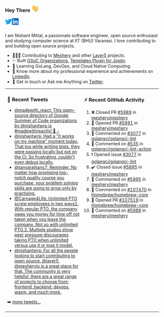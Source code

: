 ### Hey There <img src="./assets/wave.gif" width="25px">
<a href="http://urls.nishantwrp.com/github-to-twitter" target="_blank">
  <img align="left" alt="Nishant's Twitter" width="22px" src="./assets/twitter.svg" />
</a>
<a href="http://urls.nishantwrp.com/github-to-linkedin" target="_blank">
  <img align="left" alt="Nishant's LinkedIn" width="22px" src="./assets/linkedin.svg" />
</a>
<a href="http://urls.nishantwrp.com/github-to-site" target="_blank">
  <img align="left" alt="Nishant's Site" width="22px" src="./assets/globe.svg" />
</a>
<br /><br />

I am Nishant Mittal, a passionate software engineer, open source enthusiast and studying computer science at IIT (BHU) Varanasi. I love contributing to and building open source projects.

- 👨🏽‍💻 Contributing to [Meshery](https://meshery.io/) and other [Layer5](https://layer5.io/) projects.
- ✨ Built [GSoC Organizations](https://www.gsocorganizations.dev/), [Templates Plugin for Joplin](https://github.com/joplin/plugin-templates).
- 🌱 Learning GoLang, DevOps, and Cloud Native Computing.
- 🚀 Know more about my professional experience and achievements on [LinkedIn](http://urls.nishantwrp.com/github-to-linkedin).
- 💬 Get in touch or Ask me Anything on [Twitter](http://urls.nishantwrp.com/github-to-twitter).

<table><tr>
<td valign="top" width="50%">

### 📱 Recent Tweets
<!-- TWITTER:START -->
- [@madewith_react: This open-source directory of Google Summer of Code organizations by @nishantwrp is #madewithreactjs! 🙌 -](https://rss.app/articles/cb4e791f6f6d729c074351566bd3a7c508111d6e123eb6e4d5eb9312ba9462c6e10bea4f2d899a2db0bd6b78da100b9468d661e6c31b72108d3dc16a87)
- [@nishantwrp: Had a &quot;it works on my machine&quot; moment today. That too while writing tests, they were passing locally but not on the CI. So frustrating, couldn&#39;t even debug locally.](https://rss.app/articles/cb4e791f6f6d729c074351566bd3a7c508111d6e1136a1e9c3ec930d979628d4f61eb1492ac7df6df6a6687dd711099b66d368e1ca107d1c83)
- [@tanyarajhans7: Reminder: No matter how promising top-notch quality course you purchase, your problem solving skills are going to grow only by practising.](https://rss.app/articles/cb4e791f6f6d729c074351566bd3a7c508111d6e0b3ebcf8c3f086108d8769d4b550b648389c9b2beca36f78de11099a62d76ce7c51179128c3cc466)
- [@Carnage4Life: Unlimited PTO screw employees in two ways1. With regular PTO, the company owes you money for time off not taken when you leave the company. Not so with unlimited PTO.2. Multiple studies show peer pressure discourages taking PTO when unlimited versus use it or lose it model.](https://rss.app/articles/cb4e791f6f6d729c074351566bd3a7c508111d6e3c3ea0efc3e5824ea98f61c2ad0cb15d2d9d9d77f2a76f7cdc16079b66d76ae5c5147a168f3ac3)
- [@nishantwrp: For all the people looking to start contributing to open source. @layer5, @mesheryio is a great place for that. The community is very helpful, there are a great range of projects to choose from; frontend, backend, devops, wasm, and much more.](https://rss.app/articles/cb4e791f6f6d729c074351566bd3a7c508111d6e1136a1e9c3ec930d979628d4f61eb1492ac7df6df6a26d74de110b9365d56ae9c71b7c138d)
<!-- TWITTER:END -->
➡️ [more tweets...](http://urls.nishantwrp.com/github-to-twitter)

</td>
<td valign="top" width="50%">

### ⚡ Recent GitHub Activity
<!--RECENT_ACTIVITY:start-->
1. ❌ Closed PR [#5989](https://github.com/meshery/meshery/pull/5989) in [meshery/meshery](https://github.com/meshery/meshery)
2. 💪 Opened PR [#5991](https://github.com/meshery/meshery/pull/5991) in [meshery/meshery](https://github.com/meshery/meshery)
3. 💬 Commented on [#3077](https://github.com/golangci/golangci-lint/issues/3077#issuecomment-1207392349) in [golangci/golangci-lint](https://github.com/golangci/golangci-lint)
4. 💬 Commented on [#535](https://github.com/golangci/golangci-lint-action/issues/535#issuecomment-1207391193) in [golangci/golangci-lint-action](https://github.com/golangci/golangci-lint-action)
5. ❗️ Opened issue [#3077](https://github.com/golangci/golangci-lint/issues/3077) in [golangci/golangci-lint](https://github.com/golangci/golangci-lint)
6. ✔️ Closed issue [#5895](https://github.com/meshery/meshery/issues/5895) in [meshery/meshery](https://github.com/meshery/meshery)
7. 💬 Commented on [#5895](https://github.com/meshery/meshery/issues/5895#issuecomment-1207367352) in [meshery/meshery](https://github.com/meshery/meshery)
8. 💬 Commented on [#107470](https://github.com/Homebrew/homebrew-core/pull/107470#issuecomment-1207347318) in [Homebrew/homebrew-core](https://github.com/Homebrew/homebrew-core)
9. 💪 Opened PR [#107519](https://github.com/Homebrew/homebrew-core/pull/107519) in [Homebrew/homebrew-core](https://github.com/Homebrew/homebrew-core)
10. 💬 Commented on [#5989](https://github.com/meshery/meshery/pull/5989#issuecomment-1207229707) in [meshery/meshery](https://github.com/meshery/meshery)
<!--RECENT_ACTIVITY:end-->

</td>
</tr></table>
